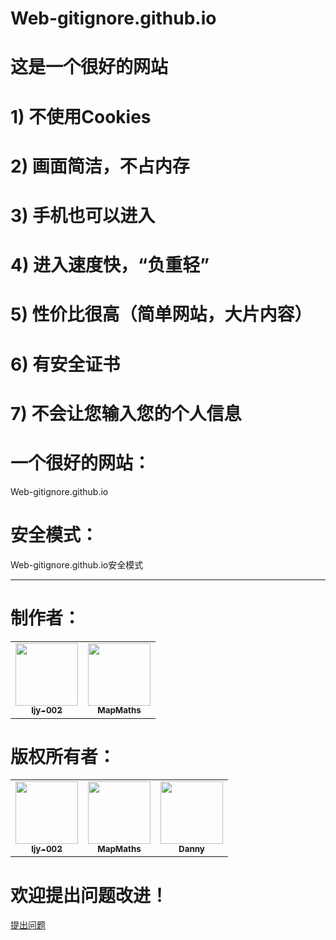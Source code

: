 # Web-gitignore.github.io
# 这是一个很好的网站
# 1) 不使用Cookies
# 2) 画面简洁，不占内存
# 3) 手机也可以进入
# 4) 进入速度快，“负重轻”
# 5) 性价比很高（简单网站，大片内容）
# 6) 有安全证书
# 7) 不会让您输入您的个人信息
# 一个很好的网站：
<a href="https://ljy-002.github.io/Web-gitignore.github.io/" target="_blank" style="text-decoration:none">Web-gitignore.github.io</a>
# 安全模式：
<a href="https://ljy-002.github.io/Web-gitignore.github.io/gitignore%E7%9A%84%E4%B8%AA%E4%BA%BA%E4%BB%8B%E7%BB%8D/gitignore%E7%9A%84%E4%B8%AA%E4%BA%BA%E4%BB%8B%E7%BB%8D" target="_blank" style="text-decoration:none">Web-gitignore.github.io安全模式</a>

<hr/>

# 制作者：
<table>
  <tr>
    <td align="center"><a href="https://github.com/ljy-002"><img src="https://avatars1.githubusercontent.com/u/63292034?s=460&u=271fb228c3c812e73709021a912ab3dec0adb205&v=4" width="100px;" alt=""/><br /><sub><b>ljy-002</b></sub></a><br /></td>
    <td align="center"><a href="https://github.com/MapMaths"><img src="https://avatars1.githubusercontent.com/u/62785981?s=400&u=9ed8f97b0fb1901b7a4680c60677d50e2a03e10d&v=4" width="100px;" alt=""/><br /><sub><b>MapMaths</b></sub></a><br /></td>
  </tr>
</table>

# 版权所有者：
<table>
  <tr>
    <td align="center"><a href="https://github.com/ljy-002"><img src="https://avatars1.githubusercontent.com/u/63292034?s=460&u=271fb228c3c812e73709021a912ab3dec0adb205&v=4" width="100px;" alt=""/><br /><sub><b>ljy-002</b></sub></a><br /></td>
    <td align="center"><a href="https://github.com/MapMaths"><img src="https://avatars1.githubusercontent.com/u/62785981?s=400&u=9ed8f97b0fb1901b7a4680c60677d50e2a03e10d&v=4" width="100px;" alt=""/><br /><sub><b>MapMaths</b></sub></a><br /></td>
    <td align="center"><a href="https://github.com/ljy-001"><img src="https://avatars3.githubusercontent.com/u/61677633?s=400&amp;u=d352b4a5cb394c5dd3293f94acbc6fb693b0e67b&amp;v=4" width="100px;" alt=""><br><sub><b>Danny</b></sub></a><br></td>
  </tr>
</table>

# 欢迎提出问题改进！
<a href="https://github.com/ljy-002/Web-gitignore.github.io/issues" target="_blank">提出问题</a>
